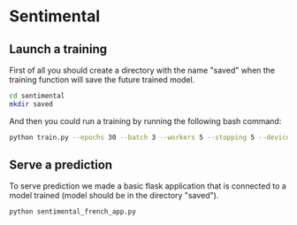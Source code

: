 # Sentimental

## Launch a training

First of all you should create a directory with the name "saved" when the training function will save the future trained model. 
```bash
cd sentimental
mkdir saved
```

And then you could run a training by running the following bash command:

```bash
python train.py --epochs 30 --batch 3 --workers 5 --stopping 5 --device 'cuda:0' --name "sentimental_camembert_model.pth"
```

## Serve a prediction
To serve prediction we made a basic flask application that is connected to a model trained (model should be in the directory "saved").
```bash
python sentimental_french_app.py
```

